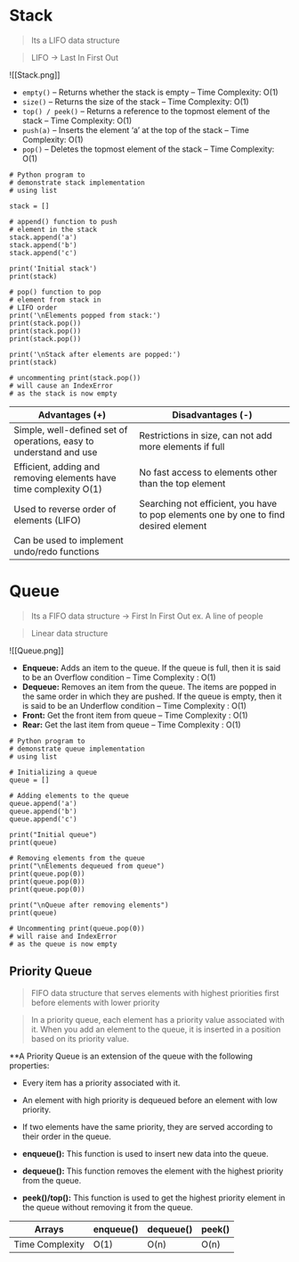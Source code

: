 # Stack
> Its a LIFO data structure

> LIFO -> Last In First Out

![[Stack.png]]


- `empty()` – Returns whether the stack is empty – Time Complexity: O(1)
- `size()` – Returns the size of the stack – Time Complexity: O(1)
- `top() / peek()` – Returns a reference to the topmost element of the stack – Time Complexity: O(1)
- `push(a)` – Inserts the element ‘a’ at the top of the stack – Time Complexity: O(1)
- `pop()` – Deletes the topmost element of the stack – Time Complexity: O(1)
```
# Python program to
# demonstrate stack implementation
# using list

stack = []

# append() function to push
# element in the stack
stack.append('a')
stack.append('b')
stack.append('c')

print('Initial stack')
print(stack)

# pop() function to pop
# element from stack in
# LIFO order
print('\nElements popped from stack:')
print(stack.pop())
print(stack.pop())
print(stack.pop())

print('\nStack after elements are popped:')
print(stack)

# uncommenting print(stack.pop())
# will cause an IndexError
# as the stack is now empty
```

| Advantages (+) | Disadvantages (-)                                                                       |
| ---------- | ------------------------------------------------------------------------------------ |
|Simple, well-defined set of operations, easy to understand and use| Restrictions in size, can not add more elements if full                              |
|Efficient, adding and removing elements have time complexity O(1)| No fast access to elements other than the top element                                |
|Used to reverse order of elements (LIFO)| Searching not efficient, you have to pop elements one by one to find desired element |
|Can be used to implement undo/redo functions|                                                                                      |


# Queue

> Its a FIFO data structure -> First In First Out
> ex. A line of people

> Linear data structure

![[Queue.png]]

- **Enqueue:** Adds an item to the queue. If the queue is full, then it is said to be an Overflow condition – Time Complexity : O(1)
- **Dequeue:** Removes an item from the queue. The items are popped in the same order in which they are pushed. If the queue is empty, then it is said to be an Underflow condition – Time Complexity : O(1)
- **Front:** Get the front item from queue – Time Complexity : O(1)
- **Rear:** Get the last item from queue – Time Complexity : O(1)


```
# Python program to
# demonstrate queue implementation
# using list

# Initializing a queue
queue = []

# Adding elements to the queue
queue.append('a')
queue.append('b')
queue.append('c')

print("Initial queue")
print(queue)

# Removing elements from the queue
print("\nElements dequeued from queue")
print(queue.pop(0))
print(queue.pop(0))
print(queue.pop(0))

print("\nQueue after removing elements")
print(queue)

# Uncommenting print(queue.pop(0))
# will raise and IndexError
# as the queue is now empty
```

## Priority Queue
> FIFO data structure that serves elements with highest priorities first before elements with lower priority

> In a priority queue, each element has a priority value associated with it. When you add an element to the queue, it is inserted in a position based on its priority value.


**A Priority Queue is an extension of the queue with the following properties:

- Every item has a priority associated with it.
- An element with high priority is dequeued before an element with low priority.
- If two elements have the same priority, they are served according to their order in the queue.

- **enqueue():** This function is used to insert new data into the queue.
- **dequeue():** This function removes the element with the highest priority from the queue.
- **peek()/top():** This function is used to get the highest priority element in the queue without removing it from the queue.

|Arrays|enqueue()|dequeue()|peek()|
|---|---|---|---|
|Time Complexity|O(1)|O(n)|O(n)|

